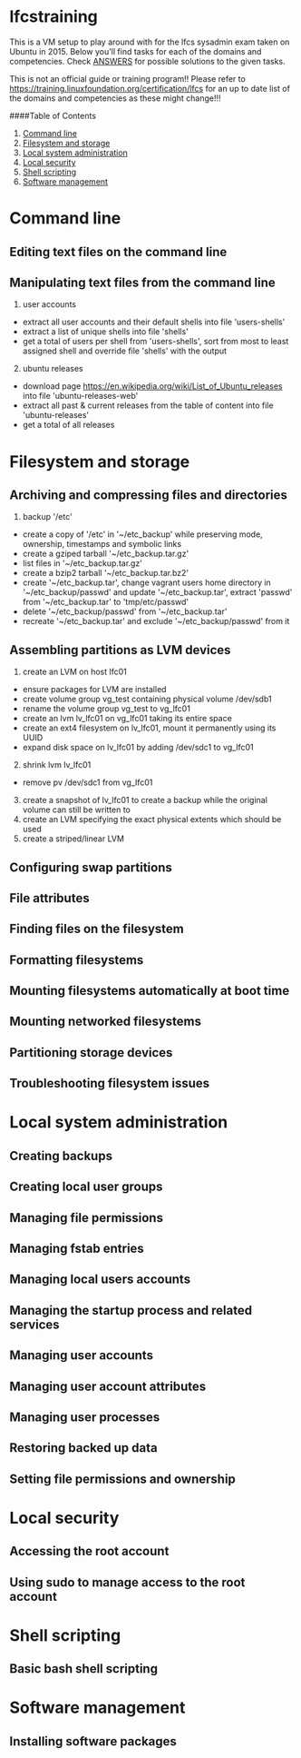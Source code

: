 # lfcstraining

This is a VM setup to play around with for the lfcs sysadmin exam taken on Ubuntu in 2015. Below you'll find tasks for each of the domains and competencies. Check [ANSWERS](ANSWERS.md) for possible solutions to the given tasks.

This is not an official guide or training program!!
Please refer to https://training.linuxfoundation.org/certification/lfcs for an up to date list of the domains and competencies as these might change!!!


####Table of Contents

1. [Command line](#command-line)
2. [Filesystem and storage](#filesystem-and-storage)
3. [Local system administration](#local-system-administration)
4. [Local security](#local-security)
5. [Shell scripting](#shell-scripting)
6. [Software management](#software-management)

# Command line
## Editing text files on the command line
## Manipulating text files from the command line
1. user accounts
  * extract all user accounts and their default shells into file 'users-shells'
  * extract a list of unique shells into file 'shells'
  * get a total of users per shell from 'users-shells', sort from most to least assigned shell and override file 'shells' with the output
2. ubuntu releases
  * download page https://en.wikipedia.org/wiki/List_of_Ubuntu_releases into file 'ubuntu-releases-web'
  * extract all past & current releases from the table of content into file 'ubuntu-releases'
  * get a total of all releases

# Filesystem and storage
## Archiving and compressing files and directories
1. backup '/etc'
  * create a copy of '/etc' in '~/etc_backup' while preserving mode, ownership, timestamps and symbolic links 
  * create a gziped tarball '~/etc_backup.tar.gz'
  * list files in '~/etc_backup.tar.gz'
  * create a bzip2 tarball '~/etc_backup.tar.bz2'
  * create '~/etc_backup.tar', change vagrant users home directory in '~/etc_backup/passwd' and update '~/etc_backup.tar', extract 'passwd' from '~/etc_backup.tar' to 'tmp/etc/passwd'
  * delete '~/etc_backup/passwd' from '~/etc_backup.tar'
  * recreate '~/etc_backup.tar' and exclude '~/etc_backup/passwd' from it

## Assembling partitions as LVM devices
1. create an LVM on host lfc01
  * ensure packages for LVM are installed
  * create volume group vg_test containing physical volume /dev/sdb1
  * rename the volume group vg_test to vg_lfc01
  * create an lvm lv_lfc01 on vg_lfc01 taking its entire space
  * create an ext4 filesystem on lv_lfc01, mount it permanently using its UUID
  * expand disk space on lv_lfc01 by adding /dev/sdc1 to vg_lfc01
2. shrink lvm lv_lfc01
  * remove pv /dev/sdc1 from vg_lfc01
3. create a snapshot of lv_lfc01 to create a backup while the original volume can still be written to
4. create an LVM specifying the exact physical extents which should be used
5. create a striped/linear LVM


## Configuring swap partitions
## File attributes
## Finding files on the filesystem
## Formatting filesystems
## Mounting filesystems automatically at boot time
## Mounting networked filesystems
## Partitioning storage devices
## Troubleshooting filesystem issues

# Local system administration
## Creating backups
## Creating local user groups
## Managing file permissions
## Managing fstab entries
## Managing local users accounts
## Managing the startup process and related services
## Managing user accounts
## Managing user account attributes
## Managing user processes
## Restoring backed up data
## Setting file permissions and ownership

# Local security
## Accessing the root account
## Using sudo to manage access to the root account

# Shell scripting
## Basic bash shell scripting

# Software management
## Installing software packages
